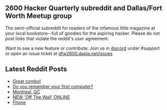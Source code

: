 ## 2600 Hacker Quarterly subreddit and Dallas/Fort Worth Meetup group
The semi-official subreddit for readers of the infamous little magazine at your local bookstore--full of goodies for the aspiring hacker. Please do not post links that violate the reddit's user agreement.

Want to see a new feature or contribute: 
Join us in [discord](https://dfw2600.dapla.net/chat) under #support or open an issue ticket at [dfw2600.dapla.net/issues](https://dfw2600.dapla.net/issues)

## Latest Reddit Posts
<!-- BLOG-POST-LIST:START -->
- [Great combo!](https://www.reddit.com/r/2600/comments/1j0uqy7/great_combo/)
- [Do you remember your first computer?](https://www.reddit.com/r/2600/comments/1j09yj5/do_you_remember_your_first_computer/)
- [Montreal, QC](https://www.reddit.com/r/2600/comments/1iytwv3/montreal_qc/)
- [NEW 'Off The Wall' ONLINE](https://2600.com/wall/25-02-2025)
- [Fhone](https://www.reddit.com/r/2600/comments/1iw3hif/fhone/)
<!-- BLOG-POST-LIST:END -->
